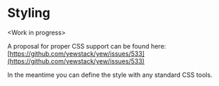 # Styling

&lt;Work in progress&gt;

A proposal for proper CSS support can be found here: [https://github.com/yewstack/yew/issues/533](https://github.com/yewstack/yew/issues/533)

In the meantime you can define the style with any standard CSS tools.
